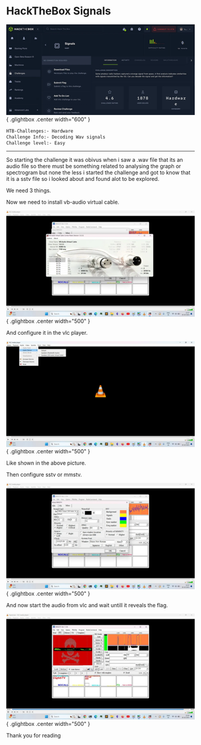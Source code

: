 # HackTheBox Signals

![Open Lightbox](../assets/signals1.webp){ .glightbox .center width="600" }
```
HTB-Challenges:- Hardware
Challenge Info:- Decoding Wav signals
Challenge level:- Easy
```

---
So starting the challenge it was obivus when i saw a .wav file that its an audio file so there must be something related to analysing the graph or spectrogram but none the less i started the challenge and got to know that it is a sstv file so i looked about and found alot to be explored.

We need 3 things.

Now we need to install vb-audio virtual cable.

![Open Lightbox](../assets/signals2.webp){ .glightbox .center width="500" }


And configure it in the vlc player.

![Open Lightbox](../assets/signals3.webp){ .glightbox .center width="500" }

Like shown in the above picture.

Then configure sstv or mmstv.

![Open Lightbox](../assets/signals4.webp){ .glightbox .center width="500" }

And now start the audio from vlc and wait untill it reveals the flag.

![Open Lightbox](../assets/signals5.webp){ .glightbox .center width="500" }

Thank you for reading




